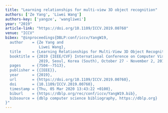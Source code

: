 ```yaml
---
title: "Learning relationships for multi-view 3D object recognition"
authors: ['Ze Yang', 'Liwei Wang']
authors-key: ['yangze', 'wangliwei']
year: "2019"
article-link: "https://doi.org/10.1109/ICCV.2019.00760"
venue: "ICCV"
bibex: "@inproceedings{DBLP:conf/iccv/YangW19,
  author    = {Ze Yang and
               Liwei Wang},
  title     = {Learning Relationships for Multi-View 3D Object Recognition},
  booktitle = {2019 {IEEE/CVF} International Conference on Computer Vision, {ICCV}
               2019, Seoul, Korea (South), October 27 - November 2, 2019},
  pages     = {7504--7513},
  publisher = {{IEEE}},
  year      = {2019},
  url       = {https://doi.org/10.1109/ICCV.2019.00760},
  doi       = {10.1109/ICCV.2019.00760},
  timestamp = {Thu, 05 Mar 2020 13:43:22 +0100},
  biburl    = {https://dblp.org/rec/conf/iccv/YangW19.bib},
  bibsource = {dblp computer science bibliography, https://dblp.org}
}"
---
```

